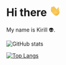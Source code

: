 <h1>Hi there <img src="https://raw.githubusercontent.com/ABSphreak/ABSphreak/master/gifs/Hi.gif" width="30px"></h1>

My name is Kirill 👽.
<br>

![GitHub stats](https://github-readme-stats.vercel.app/api?username=KirillDolbnya&show_icons=true&theme=dark)

[![Top Langs](https://github-readme-stats.vercel.app/api/top-langs/?username=KirillDolbnya)](https://github.com/KirillDolbnya/github-readme-stats)
